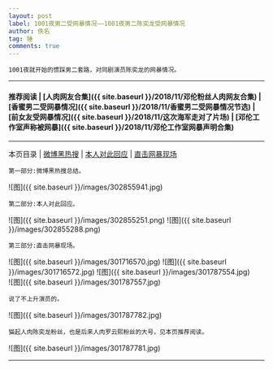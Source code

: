 ```yaml
---
layout: post
label: 1001夜男二受网暴情况——1001夜男二陈奕龙受网暴情况
author: 佚名
tag: 锤
comments: true
---
```


    1001夜就开始的惯踩男二套路，对同剧演员陈奕龙的网暴情况。

---

#### 推荐阅读 | [人肉网友合集]({{ site.baseurl }}/2018/11/邓伦粉丝人肉网友合集) | [香蜜男二受网暴情况]({{ site.baseurl }}/2018/11/香蜜男二受网暴情况节选) | [前女友受网暴情况]({{ site.baseurl }}/2018/11/这次海军走对了片场) | [邓伦工作室声称被网暴]({{ site.baseurl }}/2018/11/邓伦工作室网暴声明合集) 

---
本页目录 \| [微博黑热搜](#dxjje) \| [本人对此回应](#dxjjb) \| [直击网暴现场](#dxjjc)

<a class="anchor" name="dxjje"></a>

    第一部分:微博黑热搜总结。

![图]({{ site.baseurl }}/images/302855941.jpg)


<a class="anchor" name="dxjjb"></a>

    第二部分:本人对此回应。

![图]({{ site.baseurl }}/images/302855251.png)
![图]({{ site.baseurl }}/images/302855288.png)


<a class="anchor" name="dxjjc"></a>

    第三部分:直击网暴现场。

![图]({{ site.baseurl }}/images/301716570.jpg)
![图]({{ site.baseurl }}/images/301716572.jpg)
![图]({{ site.baseurl }}/images/301787554.jpg)   
![图]({{ site.baseurl }}/images/301787557.jpg)

    说了不上升演员的。

![图]({{ site.baseurl }}/images/301787782.jpg)
    
    猫起人肉陈奕龙粉丝，也是后来人肉罗云熙粉丝的大号，见本页推荐阅读。

![图]({{ site.baseurl }}/images/301787781.jpg)

---

